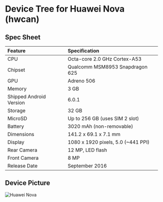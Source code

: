 # Device Tree for Huawei Nova (hwcan)

## Spec Sheet

| Feature                 | Specification                     |
| :---------------------- | :-------------------------------- |
| CPU                     | Octa-core 2.0 GHz Cortex-A53      |
| Chipset                 | Qualcomm MSM8953 Snapdragon 625   |
| GPU                     | Adreno 506                        |
| Memory                  | 3 GB                              |
| Shipped Android Version | 6.0.1                             |
| Storage                 | 32 GB                             |
| MicroSD                 | Up to 256 GB (uses SIM 2 slot)    |
| Battery                 | 3020 mAh (non-removable)          |
| Dimensions              | 141.2 x 69.1 x 7.1 mm             |
| Display                 | 1080 x 1920 pixels, 5.0 (~441 PPI)|
| Rear Camera             | 12 MP, LED flash                  |
| Front Camera            | 8 MP                              |
| Release Date            | September 2016                    |

## Device Picture

![Huawei Nova](http://cdn2.gsmarena.com/vv/pics/huawei/huawei-nova.jpg "Huawei Nova")
